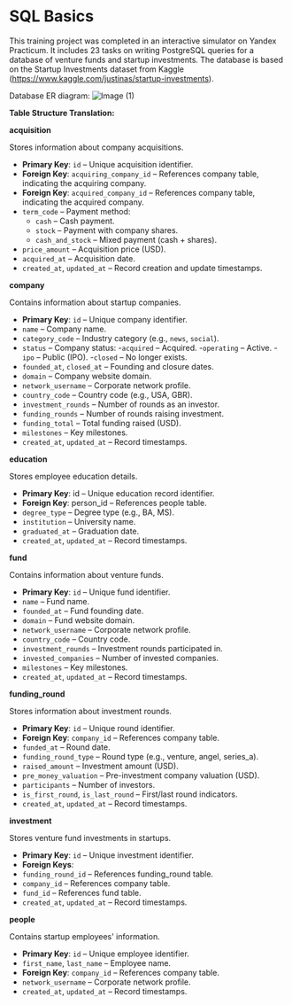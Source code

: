 # SQL Basics
This training project was completed in an interactive simulator on Yandex Practicum. It includes 23 tasks on writing PostgreSQL queries for a database of venture funds and startup investments. The database is based on the Startup Investments dataset from Kaggle (https://www.kaggle.com/justinas/startup-investments).

Database ER diagram:
![Image (1)](https://github.com/user-attachments/assets/751792db-9aff-4299-8e14-248a6ceee6de)

**Table Structure Translation:**

**acquisition**

Stores information about company acquisitions.

- **Primary Key**: `id` – Unique acquisition identifier.
- **Foreign Key**: `acquiring_company_id` – References company table, indicating the acquiring company.
- **Foreign Key**: `acquired_company_id` – References company table, indicating the acquired company.
- `term_code` – Payment method:
  - `cash` – Cash payment.
  - `stock` – Payment with company shares.
  - `cash_and_stock` – Mixed payment (cash + shares).
- `price_amount` – Acquisition price (USD).
- `acquired_at` – Acquisition date.
- `created_at`, `updated_at` – Record creation and update timestamps.

**company**

Contains information about startup companies.

- **Primary Key**: `id` – Unique company identifier.
- `name` – Company name.
- `category_code` – Industry category (e.g., `news`, `social`).
- `status` – Company status:
 -`acquired` – Acquired.
 -`operating` – Active.
 -`ipo` – Public (IPO).
 -`closed` – No longer exists.
- `founded_at`, `closed_at` – Founding and closure dates.
- `domain` – Company website domain.
- `network_username` – Corporate network profile.
- `country_code` – Country code (e.g., USA, GBR).
- `investment_rounds` – Number of rounds as an investor.
- `funding_rounds` – Number of rounds raising investment.
- `funding_total` – Total funding raised (USD).
- `milestones` – Key milestones.
- `created_at`, `updated_at` – Record timestamps.

**education**

Stores employee education details.

- **Primary Key**: id – Unique education record identifier.
- **Foreign Key**: person_id – References people table.
- `degree_type` – Degree type (e.g., BA, MS).
- `institution` – University name.
- `graduated_at` – Graduation date.
- `created_at`, `updated_at` – Record timestamps.

**fund**

Contains information about venture funds.

- **Primary Key**: `id` – Unique fund identifier.
- `name` – Fund name.
- `founded_at` – Fund founding date.
- `domain` – Fund website domain.
- `network_username` – Corporate network profile.
- `country_code` – Country code.
- `investment_rounds` – Investment rounds participated in.
- `invested_companies` – Number of invested companies.
- `milestones` – Key milestones.
- `created_at`, `updated_at` – Record timestamps.

**funding_round**

Stores information about investment rounds.

- **Primary Key**: `id` – Unique round identifier.
- **Foreign Key**: `company_id` – References company table.
- `funded_at` – Round date.
- `funding_round_type` – Round type (e.g., venture, angel, series_a).
- `raised_amount` – Investment amount (USD).
- `pre_money_valuation` – Pre-investment company valuation (USD).
- `participants` – Number of investors.
- `is_first_round`, `is_last_round` – First/last round indicators.
- `created_at`, `updated_at` – Record timestamps.

**investment**

Stores venture fund investments in startups.

- **Primary Key**: `id` – Unique investment identifier.
- **Foreign Keys**:
- `funding_round_id` – References funding_round table.
- `company_id` – References company table.
- `fund_id` – References fund table.
- `created_at`, `updated_at` – Record timestamps.

**people**

Contains startup employees' information.

- **Primary Key**: `id` – Unique employee identifier.
- `first_name`, `last_name` – Employee name.
- **Foreign Key**: `company_id` – References company table.
- `network_username` – Corporate network profile.
- `created_at`, `updated_at` – Record timestamps.
